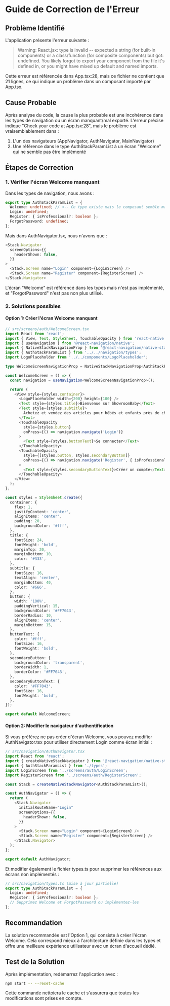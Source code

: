 # Guide de Correction de l'Erreur

## Problème Identifié

L'application présente l'erreur suivante :

> Warning: React.jsx: type is invalid -- expected a string (for built-in components) or a class/function (for composite components) but got: undefined. You likely forgot to export your component from the file it's defined in, or you might have mixed up default and named imports.

Cette erreur est référencée dans App.tsx:28, mais ce fichier ne contient que 21 lignes, ce qui indique un problème dans un composant importé par App.tsx.

## Cause Probable

Après analyse du code, la cause la plus probable est une incohérence dans les types de navigation ou un écran manquant/mal exporté. L'erreur précise indique "Check your code at App.tsx:28", mais le problème est vraisemblablement dans :

1. L'un des navigateurs (AppNavigator, AuthNavigator, MainNavigator)
2. Une référence dans le type AuthStackParamList à un écran "Welcome" qui ne semble pas être implémenté

## Étapes de Correction

### 1. Vérifier l'écran Welcome manquant

Dans les types de navigation, nous avons :

```typescript
export type AuthStackParamList = {
  Welcome: undefined; // <-- Ce type existe mais le composant semble manquer
  Login: undefined;
  Register: { isProfessional?: boolean };
  ForgotPassword: undefined;
};
```

Mais dans AuthNavigator.tsx, nous n'avons que :

```typescript
<Stack.Navigator
  screenOptions={{
    headerShown: false,
  }}
>
  <Stack.Screen name="Login" component={LoginScreen} />
  <Stack.Screen name="Register" component={RegisterScreen} />
</Stack.Navigator>
```

L'écran "Welcome" est référencé dans les types mais n'est pas implémenté, et "ForgotPassword" n'est pas non plus utilisé.

### 2. Solutions possibles

#### Option 1: Créer l'écran Welcome manquant

```typescript
// src/screens/auth/WelcomeScreen.tsx
import React from 'react';
import { View, Text, StyleSheet, TouchableOpacity } from 'react-native';
import { useNavigation } from '@react-navigation/native';
import { NativeStackNavigationProp } from '@react-navigation/native-stack';
import { AuthStackParamList } from '../../navigation/types';
import LogoPlaceholder from '../../components/LogoPlaceholder';

type WelcomeScreenNavigationProp = NativeStackNavigationProp<AuthStackParamList, 'Welcome'>;

const WelcomeScreen = () => {
  const navigation = useNavigation<WelcomeScreenNavigationProp>();

  return (
    <View style={styles.container}>
      <LogoPlaceholder width={200} height={100} />
      <Text style={styles.title}>Bienvenue sur ShowroomBaby</Text>
      <Text style={styles.subtitle}>
        Achetez et vendez des articles pour bébés et enfants près de chez vous
      </Text>
      <TouchableOpacity
        style={styles.button}
        onPress={() => navigation.navigate('Login')}
      >
        <Text style={styles.buttonText}>Se connecter</Text>
      </TouchableOpacity>
      <TouchableOpacity
        style={[styles.button, styles.secondaryButton]}
        onPress={() => navigation.navigate('Register', { isProfessional: false })}
      >
        <Text style={styles.secondaryButtonText}>Créer un compte</Text>
      </TouchableOpacity>
    </View>
  );
};

const styles = StyleSheet.create({
  container: {
    flex: 1,
    justifyContent: 'center',
    alignItems: 'center',
    padding: 20,
    backgroundColor: '#fff',
  },
  title: {
    fontSize: 24,
    fontWeight: 'bold',
    marginTop: 20,
    marginBottom: 10,
    color: '#333',
  },
  subtitle: {
    fontSize: 16,
    textAlign: 'center',
    marginBottom: 40,
    color: '#666',
  },
  button: {
    width: '100%',
    paddingVertical: 15,
    backgroundColor: '#FF7043',
    borderRadius: 10,
    alignItems: 'center',
    marginBottom: 15,
  },
  buttonText: {
    color: '#fff',
    fontSize: 16,
    fontWeight: 'bold',
  },
  secondaryButton: {
    backgroundColor: 'transparent',
    borderWidth: 1,
    borderColor: '#FF7043',
  },
  secondaryButtonText: {
    color: '#FF7043',
    fontSize: 16,
    fontWeight: 'bold',
  },
});

export default WelcomeScreen;
```

#### Option 2: Modifier le navigateur d'authentification

Si vous préférez ne pas créer d'écran Welcome, vous pouvez modifier AuthNavigator.tsx pour utiliser directement Login comme écran initial :

```typescript
// src/navigation/AuthNavigator.tsx
import React from 'react';
import { createNativeStackNavigator } from '@react-navigation/native-stack';
import { AuthStackParamList } from './types';
import LoginScreen from '../screens/auth/LoginScreen';
import RegisterScreen from '../screens/auth/RegisterScreen';

const Stack = createNativeStackNavigator<AuthStackParamList>();

const AuthNavigator = () => {
  return (
    <Stack.Navigator
      initialRouteName="Login"
      screenOptions={{
        headerShown: false,
      }}
    >
      <Stack.Screen name="Login" component={LoginScreen} />
      <Stack.Screen name="Register" component={RegisterScreen} />
    </Stack.Navigator>
  );
};

export default AuthNavigator;
```

Et modifier également le fichier types.ts pour supprimer les références aux écrans non implémentés :

```typescript
// src/navigation/types.ts (mise à jour partielle)
export type AuthStackParamList = {
  Login: undefined;
  Register: { isProfessional?: boolean };
  // Supprimez Welcome et ForgotPassword ou implémentez-les
};
```

## Recommandation

La solution recommandée est l'Option 1, qui consiste à créer l'écran Welcome. Cela correspond mieux à l'architecture définie dans les types et offre une meilleure expérience utilisateur avec un écran d'accueil dédié.

## Test de la Solution

Après implémentation, redémarrez l'application avec :

```bash
npm start -- --reset-cache
```

Cette commande nettoiera le cache et s'assurera que toutes les modifications sont prises en compte.
